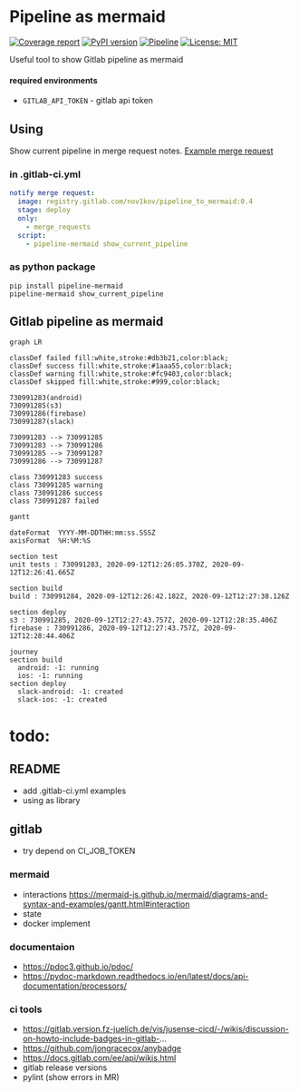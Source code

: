 # Pipeline as mermaid

[![Coverage report](https://gitlab.com/Nov1kov/pipeline_to_mermaid/badges/master/coverage.svg)](https://nov1kov.gitlab.io/pipeline_to_mermaid/)
[![PyPI version](https://badge.fury.io/py/pipeline-mermaid.svg)](https://badge.fury.io/py/pipeline-mermaid)
[![Pipeline](https://gitlab.com/Nov1kov/pipeline_to_mermaid/badges/master/pipeline.svg)](https://gitlab.com/user/project/pipelines)
[![License: MIT](https://img.shields.io/badge/License-MIT-yellow.svg)](https://opensource.org/licenses/MIT)


Useful tool to show Gitlab pipeline as mermaid

#### required environments

- `GITLAB_API_TOKEN` - gitlab api token

## Using

Show current pipeline in merge request notes. [Example merge request](https://gitlab.com/Nov1kov/pipeline_to_mermaid/-/merge_requests/4)

### in .gitlab-ci.yml

```yml
notify merge request:
  image: registry.gitlab.com/nov1kov/pipeline_to_mermaid:0.4
  stage: deploy
  only:
    - merge_requests
  script:
    - pipeline-mermaid show_current_pipeline
```

### as python package

```commandline
pip install pipeline-mermaid
pipeline-mermaid show_current_pipeline
```

## Gitlab pipeline as mermaid

```mermaid
graph LR

classDef failed fill:white,stroke:#db3b21,color:black;
classDef success fill:white,stroke:#1aaa55,color:black;
classDef warning fill:white,stroke:#fc9403,color:black;
classDef skipped fill:white,stroke:#999,color:black;

730991283(android)
730991285(s3)
730991286(firebase)
730991287(slack)

730991283 --> 730991285
730991283 --> 730991286
730991285 --> 730991287
730991286 --> 730991287

class 730991283 success
class 730991285 warning
class 730991286 success
class 730991287 failed
```


```mermaid
gantt

dateFormat  YYYY-MM-DDTHH:mm:ss.SSSZ
axisFormat  %H:%M:%S

section test
unit tests : 730991283, 2020-09-12T12:26:05.370Z, 2020-09-12T12:26:41.665Z

section build
build : 730991284, 2020-09-12T12:26:42.182Z, 2020-09-12T12:27:38.126Z

section deploy
s3 : 730991285, 2020-09-12T12:27:43.757Z, 2020-09-12T12:28:35.406Z
firebase : 730991286, 2020-09-12T12:27:43.757Z, 2020-09-12T12:28:44.406Z
```

```mermaid
journey
section build
  android: -1: running
  ios: -1: running
section deploy
  slack-android: -1: created
  slack-ios: -1: created
```

# todo:

## README
- add .gitlab-ci.yml examples
- using as library

## gitlab 
- try depend on CI_JOB_TOKEN

### mermaid
- interactions https://mermaid-js.github.io/mermaid/diagrams-and-syntax-and-examples/gantt.html#interaction
- state
- docker implement

### documentaion
- https://pdoc3.github.io/pdoc/
- https://pydoc-markdown.readthedocs.io/en/latest/docs/api-documentation/processors/

### ci tools
- https://gitlab.version.fz-juelich.de/vis/jusense-cicd/-/wikis/discussion-on-howto-include-badges-in-gitlab-...
- https://github.com/jongracecox/anybadge
- https://docs.gitlab.com/ee/api/wikis.html
- gitlab release versions
- pylint (show errors in MR)